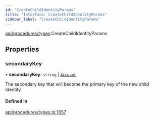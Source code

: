 ```yaml
---
id: "CreateChildIdentityParams"
title: "Interface: CreateChildIdentityParams"
sidebar_label: "CreateChildIdentityParams"
---
```


[api/procedures/types](../../../../../modules/API/Procedures/Types/Types.md).CreateChildIdentityParams

## Properties

### secondaryKey

• **secondaryKey**: `string` \| [`Account`](../../../../../classes/API/Entities/Account/Account.md)

The secondary key that will become the primary key of the new child Identity

#### Defined in

[api/procedures/types.ts:1657](https://github.com/PolymeshAssociation/polymesh-sdk/blob/978e4ded6/src/api/procedures/types.ts#L1657)
